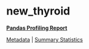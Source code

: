 # new_thyroid

[**Pandas Profiling Report**](../docs_sources/profile/new_thyroid.html)

[Metadata](metadata.yaml) | [Summary Statistics](summary_stats.csv)

